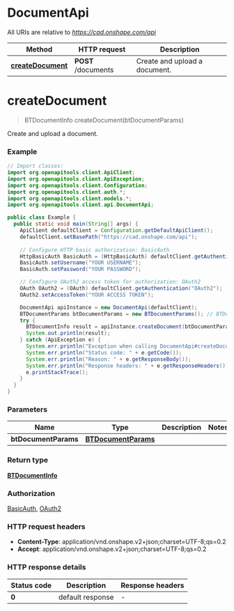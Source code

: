 # DocumentApi

All URIs are relative to *https://cad.onshape.com/api*

Method | HTTP request | Description
------------- | ------------- | -------------
[**createDocument**](DocumentApi.md#createDocument) | **POST** /documents | Create and upload a document.


<a name="createDocument"></a>
# **createDocument**
> BTDocumentInfo createDocument(btDocumentParams)

Create and upload a document.

### Example
```java
// Import classes:
import org.openapitools.client.ApiClient;
import org.openapitools.client.ApiException;
import org.openapitools.client.Configuration;
import org.openapitools.client.auth.*;
import org.openapitools.client.models.*;
import org.openapitools.client.api.DocumentApi;

public class Example {
  public static void main(String[] args) {
    ApiClient defaultClient = Configuration.getDefaultApiClient();
    defaultClient.setBasePath("https://cad.onshape.com/api");
    
    // Configure HTTP basic authorization: BasicAuth
    HttpBasicAuth BasicAuth = (HttpBasicAuth) defaultClient.getAuthentication("BasicAuth");
    BasicAuth.setUsername("YOUR USERNAME");
    BasicAuth.setPassword("YOUR PASSWORD");

    // Configure OAuth2 access token for authorization: OAuth2
    OAuth OAuth2 = (OAuth) defaultClient.getAuthentication("OAuth2");
    OAuth2.setAccessToken("YOUR ACCESS TOKEN");

    DocumentApi apiInstance = new DocumentApi(defaultClient);
    BTDocumentParams btDocumentParams = new BTDocumentParams(); // BTDocumentParams | 
    try {
      BTDocumentInfo result = apiInstance.createDocument(btDocumentParams);
      System.out.println(result);
    } catch (ApiException e) {
      System.err.println("Exception when calling DocumentApi#createDocument");
      System.err.println("Status code: " + e.getCode());
      System.err.println("Reason: " + e.getResponseBody());
      System.err.println("Response headers: " + e.getResponseHeaders());
      e.printStackTrace();
    }
  }
}
```

### Parameters

Name | Type | Description  | Notes
------------- | ------------- | ------------- | -------------
 **btDocumentParams** | [**BTDocumentParams**](BTDocumentParams.md)|  |

### Return type

[**BTDocumentInfo**](BTDocumentInfo.md)

### Authorization

[BasicAuth](../README.md#BasicAuth), [OAuth2](../README.md#OAuth2)

### HTTP request headers

 - **Content-Type**: application/vnd.onshape.v2+json;charset=UTF-8;qs=0.2
 - **Accept**: application/vnd.onshape.v2+json;charset=UTF-8;qs=0.2

### HTTP response details
| Status code | Description | Response headers |
|-------------|-------------|------------------|
**0** | default response |  -  |

